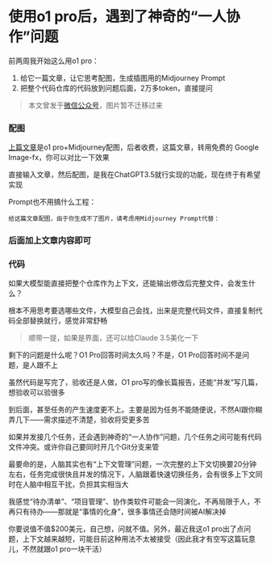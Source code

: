 # 使用o1 pro后，遇到了神奇的“一人协作”问题

前两周我开始这么用o1 pro：

1. 给它一篇文章，让它思考配图，生成插图用的Midjourney Prompt
2. 把整个代码仓库的代码放到问题后面，2万多token，直接提问

> 本文曾发于[微信公众号](https://mp.weixin.qq.com/s/KPOixB98sKqDY8N4LO9s-w)，图片暂不迁移过来

### 配图

[上篇文章](https://mp.weixin.qq.com/s?__biz=MzIzMzU4NDQwMg==&mid=2247484613&idx=1&sn=4bb8fa1843ee109779ce33313aba57f0&scene=21#wechat_redirect)是o1 pro+Midjourney配图，后者收费，这篇文章，转用免费的 Google Image-fx，你可以对比一下效果

直接输入文章，然后配图，是我在ChatGPT3.5就行实现的功能，现在终于有希望实现

Prompt也不用搞什么工程：

```
给这篇文章配图，由于你生成不了图片，请考虑用Midjourney Prompt代替：
```

### 后面加上文章内容即可

### 代码

如果大模型能直接把整个仓库作为上下文，还能输出修改后完整文件，会发生什么？

根本不用思考要选哪些文件，大模型自己会找，出来是完整代码文件，直接复制代码全部替换就行，感觉非常舒畅

> 顺带一提，如果是界面，还可以给Claude 3.5美化一下

剩下的问题是什么呢？O1 Pro回答时间太久吗？不是，O1 Pro回答时间不是问题，是人跟不上

虽然代码是写完了，验收还是人做，O1 pro写的像长篇报告，还能“并发”写几篇，想验收可以验很多

到后面，甚至任务的产生速度更不上。主要是因为任务不能随便说，不然AI跟你糊弄几下——需求描述不清楚，验收将受更多苦

如果并发接几个任务，还会遇到神奇的“一人协作”问题，几个任务之间可能有代码文件冲突。或许你自己要同时开几个Git分支来管

最要命的是，人脑其实也有“上下文管理”问题，一次完整的上下文切换要20分钟左右，任务完成很快且并发的情况下，人脑跟着快速切换任务，会有很多上下文同时在人脑中相互干扰，负担其实相当大

我感觉“待办清单”、“项目管理”、协作类软件可能会一同演化，不再局限于人，不再只有待办——那就是“事情的化身”，很多事情还会随时间被AI解决掉

你要说值不值$200美元，自己想，问就不值。另外，最近我这o1 pro出了点问题，上下文越来越短，可能目前这种用法不太被接受（因此我才有空写这篇玩意儿，不然就跟o1 pro一块干活）
